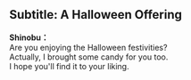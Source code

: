 # 

  
## Subtitle: A Halloween Offering
  
**Shinobu：**  
Are you enjoying the Halloween festivities?  
Actually, I brought some candy for you too.  
I hope you'll find it to your liking.  
